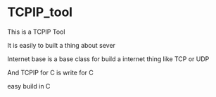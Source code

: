 # TCPIP_tool

This is a TCPIP Tool 

It is easily to built a thing about sever 

Internet base is a base class for build a internet thing like TCP or UDP 

And TCPIP for C is write for C 

easy build in C 

